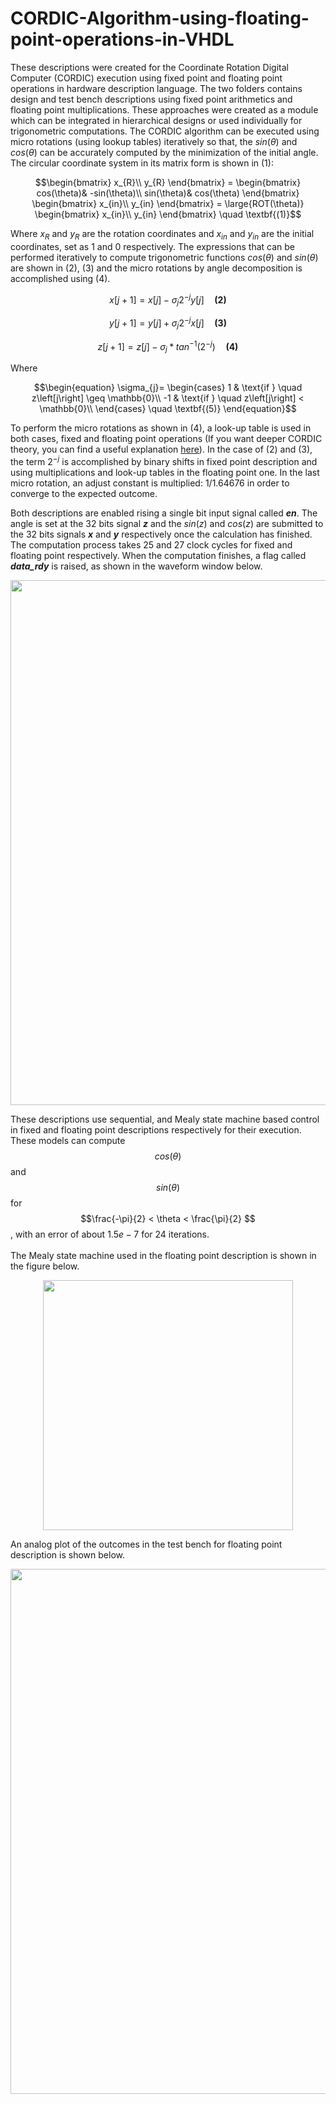 # CORDIC-Algorithm-using-floating-point-operations-in-VHDL
These descriptions were created for the Coordinate Rotation Digital Computer (CORDIC) execution using fixed point and floating point operations in hardware description language. The two folders contains design and test bench descriptions using fixed point arithmetics and floating point multiplications. These approaches were created as a module which can be integrated in hierarchical designs or used individually for trigonometric computations. The CORDIC algorithm can be executed using micro rotations (using lookup tables) iteratively so that, the $sin(\theta)$ and $cos(\theta)$ can be accurately computed by the minimization of the initial angle. The circular coordinate system in its matrix form is shown in (1):
```math
\begin{bmatrix}
x_{R}\\
y_{R}
\end{bmatrix} =
\begin{bmatrix}
cos(\theta)& -sin(\theta)\\
sin(\theta)& cos(\theta)
\end{bmatrix} 
\begin{bmatrix}
x_{in}\\
y_{in}
\end{bmatrix} =
\large{ROT(\theta)}
\begin{bmatrix}
x_{in}\\
y_{in}
\end{bmatrix} \quad \textbf{(1)}
```
Where $x_{R}$ and $y_{R}$ are the rotation coordinates and $x_{in}$ and $y_{in}$ are the initial coordinates, set as $1$ and $0$ respectively. The expressions that can be performed iteratively to compute trigonometric functions $cos(\theta)$ and $sin(\theta)$ are shown in (2), (3) and the micro rotations by angle decomposition is accomplished using (4).
```math
x\left[j+1\right]= x\left[j\right]-\sigma_{j}2^{-j}y\left[j\right] \quad \textbf{(2)}
```
```math
y\left[j+1\right]= y\left[j\right]+\sigma_{j}2^{-j}x\left[j\right] \quad \textbf{(3)}
```
```math
z\left[j+1\right]= z\left[j\right]-\sigma_{j}*tan^{-1}\left(2^{-j}\right) \quad \textbf{(4)}
```
Where

```math
\begin{equation}
\sigma_{j}=
    \begin{cases}
        1 & \text{if } \quad z\left[j\right] \geq \mathbb{0}\\
        -1 & \text{if } \quad z\left[j\right] < \mathbb{0}\\
    \end{cases} \quad \textbf{(5)}
\end{equation}
```


To perform the micro rotations as shown in (4), a look-up table is used in both cases, fixed and floating point operations (If you want deeper CORDIC theory, you can find a useful explanation [here](http://web.cs.ucla.edu/digital_arithmetic/files/ch11.pdf)). In the case of (2) and (3), the term $2^{-j}$ is accomplished by binary shifts in fixed point description and using multiplications and look-up tables in the floating point one. In the last micro rotation, an adjust constant is multiplied: $1/1.64676$ in order to converge to the expected outcome.

Both descriptions are enabled rising a single bit input signal called ***en***. The angle is set at the 32 bits signal ***z*** and the $sin(z)$ and $cos(z)$ are submitted to the 32 bits signals ***x*** and ***y*** respectively once the calculation has finished. The computation process takes 25 and 27 clock cycles for fixed and floating point respectively. When the computation finishes, a flag called ***data_rdy*** is raised, as shown in the waveform window below. 

<p align="center">
  <img width="840" src="https://github.com/user-attachments/assets/1334447e-e95d-4545-9ee4-c5446025d9c4">
</p>


These descriptions use sequential, and Mealy state machine based control in fixed and floating point descriptions respectively for their execution. These models can compute $$cos(\theta)$$ and $$sin(\theta)$$ for $$\frac{-\pi}{2} < \theta < \frac{\pi}{2} $$, with an error of about $1.5e-7$ for 24 iterations.
\
\
The Mealy state machine used in the floating point description is shown in the figure below.

<p align="center">
  <img width="400" src="https://github.com/user-attachments/assets/3deedb2f-ca3f-4672-959a-cb0e386e064e">
</p>

An analog plot of the outcomes in the test bench for floating point description is shown below.

<p align="center">
  <img width="840" src="https://github.com/user-attachments/assets/ddad31ad-317d-449a-bf09-89ee145fdd71">
</p>
